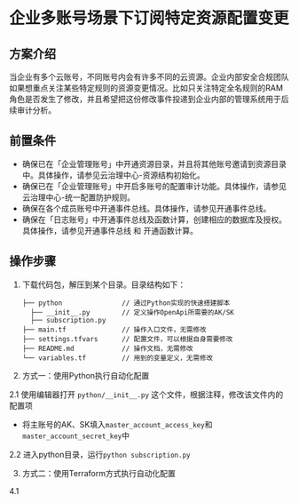 # 企业多账号场景下订阅特定资源配置变更

## 方案介绍
当企业有多个云账号，不同账号内会有许多不同的云资源。企业内部安全合规团队如果想重点关注某些特定规则的资源变更情况。比如只关注特定全名规则的RAM角色是否发生了修改，并且希望把这份修改事件投递到企业内部的管理系统用于后续审计分析。

## 前置条件
- 确保已在「企业管理账号」中开通资源目录，并且将其他账号邀请到资源目录中。具体操作，请参见云治理中心-资源结构初始化。
- 确保已在「企业管理账号」中开启多账号的配置审计功能。具体操作，请参见云治理中心-统一配置防护规则。
- 确保在各个成员账号中开通事件总线。具体操作，请参见开通事件总线。
- 确保在「日志账号」中开通事件总线及函数计算，创建相应的数据库及授权。具体操作，请参见开通事件总线 和 开通函数计算。



## 操作步骤

1. 下载代码包，解压到某个目录。目录结构如下：
   ```
   ├── python               // 通过Python实现的快速搭建脚本
     ├── __init__.py        // 定义操作OpenApi所需要的AK/SK   
     ├── subscription.py
   ├── main.tf              // 操作入口文件，无需修改
   ├── settings.tfvars      // 配置文件，可以根据自身需要修改
   ├── README.md            // 操作文档，无需修改
   └── variables.tf         // 用到的变量定义，无需修改
   ```

2. 方式一：使用Python执行自动化配置

2.1 使用编辑器打开 `python/__init__.py` 这个文件，根据注释，修改该文件内的配置项
   
   - 将主账号的AK、SK填入`master_account_access_key`和`master_account_secret_key`中
   
2.2 进入python目录，运行`python subscription.py`

3. 方式二：使用Terraform方式执行自动化配置

4.1 

